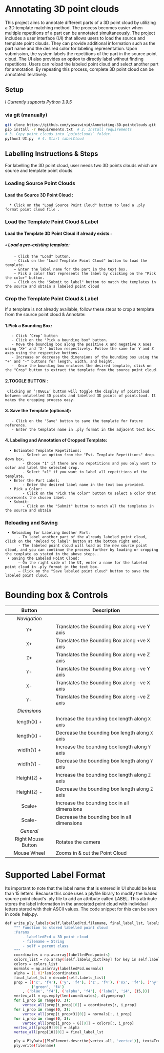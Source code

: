 # Annotating 3D point clouds
This project aims to annotate different parts of a 3D point cloud by utilizing a 3D template matching method. The process becomes easier when multiple repetitions of a part can be annotated simultaneously. The project includes a user interface (UI) that allows users to load the source and template point clouds. They can provide additional information such as the part name and the desired color for labeling representation. Upon submission, the system labels the repetitions of the part in the source point cloud. The UI also provides an option to directly label without finding repetitions. Users can reload the labeled point cloud and select another part for annotation. By repeating this process, complete 3D point cloud can be annotated iteratively. 

## Setup
:information_source: *Currently supports Python 3.9.5*

### via git (manually)
```bash
git clone https://github.com/yasaswinid/Annotating-3D-pointclouds.git  # 1. Clone repository
pip install -r Requirements.txt  # 2. Install requirements
# 3. Copy point clouds into `pointclouds` folder.
python3 UI.py  # 4. Start labelCloud
```

## Labelling Instructions & Steps
For labelling the 3D point cloud, user needs  two 3D points clouds which are source and template point clouds.

###  Loading Source Point Clouds
#### Load the Source 3D Point Cloud :
      * Click on the "Load Source Point Cloud" button to load a .ply format point cloud file .

### Load the Template Point Cloud & Label
#### Load the Template 3D Point Cloud if already exists :
##### • Load a pre-existing template:
        - Click the "Load" button.
        - Click on the "Load Template Point Cloud" button to load the template.
        – Enter the label name for the part in the text box.
        – Pick a color that represents the label by clicking on the "Pick the color" button.
        – Click on the "Submit to label" button to match the templates in the source and obtain a labeled point cloud

### Crop the Template Point Cloud & Label
If a template is not already available, follow these steps to crop a template from the source point cloud & Annotate:
#### 1.Pick a Bounding Box:
       - Click ’Crop’ button
       - Click on the "Pick a bounding box" button.
       - Move the bounding box along the positive X and negative X axes using ’X+’ and ’X-’ button respectively. Follow the same for Y and Z axes using the respective buttons.
       - Increase or decrease the dimensions of the bounding box using the "+" and "-" buttons for length, width, and height.
       -  Once the bounding box encloses the desired template, click on the "Crop" button to extract the template from the source point cloud.
#### 2.TOGGLE BUTTON :
     Clicking on ’TOGGLE’ button will toggle the display of pointcloud between unlabelled 3D points and labelled 3D points of pointcloud. It makes the cropping process easy.
#### 3. Save the Template (optional):
       - Click on the "Save" button to save the template for future reference.
       - Enter the template name in .ply format in the adjacent text box.
#### 4. Labeling and Annotation of Cropped Template:
      • Estimated Template Repetitions:
            - Select an option from the "Est. Template Repetitions" drop-down box.
            - Choose "1" if there are no repetitions and you only want to color and label the selected crop.
            - Select ">1" if you want to label all repetitions of the template.
      • Enter the Part Label:
            - Enter the desired label name in the text box provided.
      • Pick a Color:
            - Click on the "Pick the color" button to select a color that represents the chosen label.
      • Submit:
            - Click on the "Submit" button to match all the templates in the source and obtain

### Reloading and Saving
     • Reloading for Labeling Another Part:
          - To label another part of the already labeled point cloud, click on the "Reload to label" button at the bottom right end.
          - The labeled point cloud will load as the new source point cloud, and you can continue the process further by loading or cropping the template as stated in the above steps..
     • Saving the Labeled Point Cloud:
          – On the right side of the UI, enter a name for the labeled point cloud in .ply format in the text box.
          – Click on the "Save labeled point cloud" button to save the labeled point cloud.

# Bounding box & Controls

|                               Button                                 | Description                                          |
| :------------------------------------------------------------------: | ---------------------------------------------------- |
|                             *Navigation*                             |                                                      |
|                          `Y`+                                        | Translates the Bounding Box along +ve Y axis         |
|                          `X`+                                        | Translates the Bounding Box along +ve X axis         |
|                          `Z`+                                        | Translates the Bounding Box along +ve Z axis         |
|                          `Y`-                                        | Translates the Bounding Box along -ve Y axis         |
|                          `X`-                                        | Translates the Bounding Box along -ve X axis         |
|                          `Y`-                                        | Translates the Bounding Box along -ve Z axis         |
|                             *Diemsions*                              |                                                      |
|                         length(`X`)     +                            | Increase the bounding box length along `X` axis      |
|                         length(`X`)     -                            | Decrease the bounding box length along `X` axis      |
|                         width(`Y`)     +                             | Increase the bounding box length along `Y` axis      |
|                         width(`Y`)     -                             | Decrease the bounding box length along `Y` axis      |
|                         Height(`Z`)     +                            | Increase the bounding box length along `Z` axis      |
|                         Height(`Z`)     -                            | Decrease the bounding box length along `Z` axis      |
|                         Scale+                                       | Increase the bounding box in all dimensions          |
|                         Scale-                                       | Decrease the bounding box in all dimensions          |
|                              *General*                               |                                                      |
|                          Right Mouse Button                          | Rotates the camera                                   |
|                             Mouse Wheel                              | Zooms in & out the Point Cloud                       |

# Supported Label Format
Its important to note that the label name that is entered in UI should be less than 15 letters. Because this code uses a plyfile library to modify the loaded source point cloud's .ply file to add an attribute called LABEL. This attribute stores the label information in the annotated point cloud with individual letters stored with their ASCII values.
The code snippet for this can be seen in code_help.py. 
```bash
def write_ply_labels(self,labelledPcd,filename, final_label_lst, labels_dict):
    """ Function to stored labelled point cloud
    :Params 
        - labelledPcd = 3D point cloud
        - filename = String
        - self = parent class
    """
    coordinates = np.asarray(labelledPcd.points)
    colors_list = np.array([self.labels_dict[key] for key in self.labels_list])
    colors = colors_list
    normals = np.asarray(labelledPcd.normals)
    alpha = [1.0]*len(coordinates)
    final_label_lst = decode(self.labels_list)
    prop = [('x', 'f4'), ('y', 'f4'), ('z', 'f4'), ('nx', 'f4'), ('ny', 'f4'), ('nz', 'f4'), ('red', 'f4'),
            ('green', 'f4')
        , ('blue', 'f4'), ('alpha', 'f4'), ('label', 'i4', (15,))]
    vertex_all = np.empty(len(coordinates), dtype=prop)
    for i_prop in range(0, 3):
        vertex_all[prop[i_prop][0]] = coordinates[:, i_prop]
    for i_prop in range(0, 3):
        vertex_all[prop[i_prop+3][0]] = normals[:, i_prop]
    for i_prop in range(0, 3):
        vertex_all[prop[i_prop + 6][0]] = colors[:, i_prop]
    vertex_all[prop[9][0]] = alpha
    vertex_all[prop[10][0]] = final_label_lst

    ply = PlyData([PlyElement.describe(vertex_all, 'vertex')], text=True)
    ply.write(filename)
```

  
